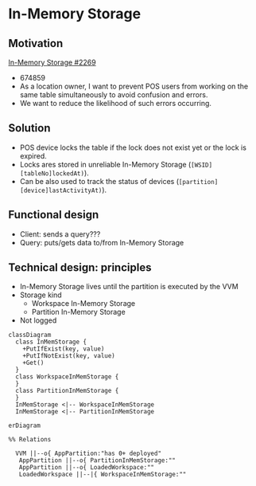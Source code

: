 # In-Memory Storage

## Motivation

[In-Memory Storage #2269](https://github.com/voedger/voedger/issues/2269)
- 674859
- As a location owner, I want to prevent POS users from working on the same table simultaneously to avoid confusion and errors.
- We want to reduce the likelihood of such errors occurring.

## Solution

- POS device locks the table if the lock does not exist yet or the lock is expired.
- Locks ares stored in unreliable In-Memory Storage (`[WSID][tableNo]lockedAt)`).
- Can be also used to track the status of devices (`[partition][device]lastActivityAt)`).

## Functional design

- Client: sends a query???
- Query: puts/gets data to/from In-Memory Storage

## Technical design: principles

- In-Memory Storage lives until the partition is executed by the VVM
- Storage kind
  - Workspace In-Memory Storage
  - Partition In-Memory Storage
- Not logged

```mermaid
classDiagram
  class InMemStorage {
    +PutIfExist(key, value)
    +PutIfNotExist(key, value)
    +Get()
  }
  class WorkspaceInMemStorage {
  }
  class PartitionInMemStorage {
  }
  InMemStorage <|-- WorkspaceInMemStorage
  InMemStorage <|-- PartitionInMemStorage
```

```mermaid
erDiagram

%% Relations

  VVM ||--o{ AppPartition:"has 0+ deployed"
   AppPartition ||--o{ PartitionInMemStorage:""
   AppPartition ||--o{ LoadedWorkspace:""
   LoadedWorkspace ||--|{ WorkspaceInMemStorage:""
```